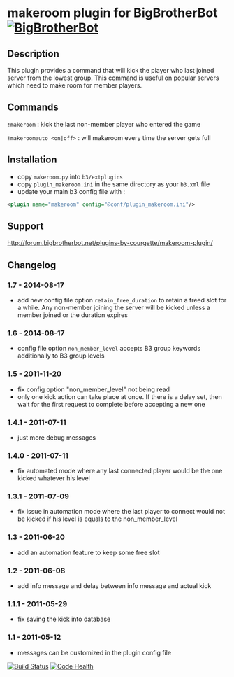 makeroom plugin for BigBrotherBot [![BigBrotherBot](http://i.imgur.com/7sljo4G.png)][B3]
=================================


Description
-----------

This plugin provides a command that will kick the player who last joined server from the lowest group.
This command is useful on popular servers which need to make room for member players.


Commands
--------

`!makeroom` : kick the last non-member player who entered the game

`!makeroomauto <on|off>` : will makeroom every time the server gets full


Installation
------------

 * copy `makeroom.py` into `b3/extplugins`
 * copy `plugin_makeroom.ini` in the same directory as your `b3.xml` file
 * update your main b3 config file with :

```xml
<plugin name="makeroom" config="@conf/plugin_makeroom.ini"/>
```

Support
-------

http://forum.bigbrotherbot.net/plugins-by-courgette/makeroom-plugin/


Changelog
---------

### 1.7 - 2014-08-17
 - add new config file option `retain_free_duration` to retain a freed slot for a while. Any non-member joining the
   server will be kicked unless a member joined or the duration expires

### 1.6 - 2014-08-17
 - config file option `non_member_level` accepts B3 group keywords additionally to B3 group levels
   
### 1.5 - 2011-11-20
 - fix config option "non_member_level" not being read
 - only one kick action can take place at once. If there is a delay set, then wait for the first request
   to complete before accepting a new one
  
### 1.4.1  - 2011-07-11
 - just more debug messages

### 1.4.0 - 2011-07-11
 - fix automated mode where any last connected player would be the one kicked
   whatever his level
  
### 1.3.1 - 2011-07-09
 - fix issue in automation mode where the last player to connect
   would not be kicked if his level is equals to the non_member_level 
  
### 1.3 - 2011-06-20
 - add an automation feature to keep some free slot

### 1.2 - 2011-06-08
 - add info message and delay between info message and actual kick

### 1.1.1 - 2011-05-29
 - fix saving the kick into database

### 1.1 - 2011-05-12
 - messages can be customized in the plugin config file



  
[![Build Status](https://travis-ci.org/thomasleveil/b3-plugin-makeroom.svg?branch=master)](https://travis-ci.org/thomasleveil/b3-plugin-makeroom)
[![Code Health](https://landscape.io/github/thomasleveil/b3-plugin-makeroom/master/landscape.svg?style=flat)](https://landscape.io/github/thomasleveil/b3-plugin-makeroom/master)



[B3]: http://www.bigbrotherbot.net/ "BigBrotherBot (B3)"